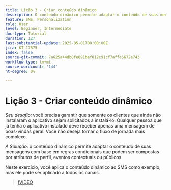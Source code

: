 ```yaml
---
title: Lição 3 - Criar conteúdo dinâmico
description: O conteúdo dinâmico permite adaptar o conteúdo de suas mensagens com base em regras condicionais que podem ser compostas de atributos de perfil, eventos contextuais ou públicos. Neste exercício, você aplica conteúdo dinâmico ao SMS.
feature: SMS, Personalization
role: User
level: Beginner, Intermediate
doc-type: Tutorial
duration: 127
last-substantial-update: 2025-05-01T00:00:00Z
jira: KT-17875
index: false
source-git-commit: 7a625a44db8fe891bef812c91cf7affe6672e743
workflow-type: tm+mt
source-wordcount: '144'
ht-degree: 0%

---
```



# Lição 3 - Criar conteúdo dinâmico

*Seu desafio:* você precisa garantir que somente os clientes que ainda não instalaram o aplicativo sejam solicitados a instalá-lo. Qualquer pessoa que já tenha o aplicativo instalado deve receber apenas uma mensagem de boas-vindas geral. Você não deseja tornar o fluxo de jornada mais complexo. 

*A Solução*: o conteúdo dinâmico permite adaptar o conteúdo de suas mensagens com base em regras condicionais que podem ser compostas por atributos de perfil, eventos contextuais ou públicos. 

Neste exercício, você aplica o conteúdo dinâmico ao SMS como exemplo, mas ele pode ser aplicado a todos os canais.

>[!VIDEO](https://video.tv.adobe.com/v/3457913/?learn=on&enablevpops)
